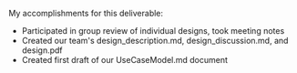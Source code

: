 My accomplishments for this deliverable:

- Participated in group review of individual designs, took meeting notes
- Created our team's design_description.md, design_discussion.md, and design.pdf
- Created first draft of our UseCaseModel.md document
